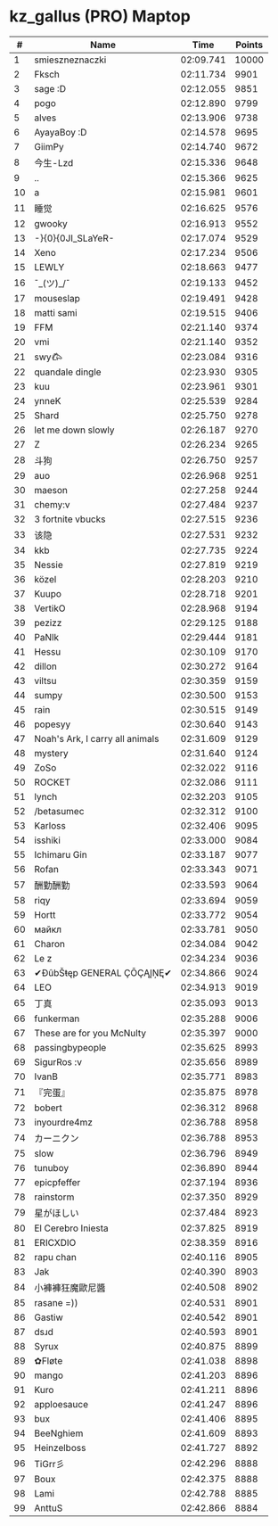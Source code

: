 # kz_gallus (PRO) Maptop

|  # | Name | Time | Points |
|-------------- | -------------- | -------------- | -------------- | 
| 1 | smieszneznaczki | 02:09.741 | 10000 | 
| 2 | Fksch | 02:11.734 | 9901 | 
| 3 | sage :D | 02:12.055 | 9851 | 
| 4 | pogo | 02:12.890 | 9799 | 
| 5 | alves | 02:13.906 | 9738 | 
| 6 | AyayaBoy :D | 02:14.578 | 9695 | 
| 7 | GiimPy | 02:14.740 | 9672 | 
| 8 | 今生-Lzd | 02:15.336 | 9648 | 
| 9 | .. | 02:15.366 | 9625 | 
| 10 | a | 02:15.981 | 9601 | 
| 11 | 睡觉 | 02:16.625 | 9576 | 
| 12 | gwooky | 02:16.913 | 9552 | 
| 13 | -}{0}{0JI_SLaYeR- | 02:17.074 | 9529 | 
| 14 | Xeno | 02:17.234 | 9506 | 
| 15 | LEWLY | 02:18.663 | 9477 | 
| 16 | ¯\_(ツ)_/¯ | 02:19.133 | 9452 | 
| 17 | mouseslap | 02:19.491 | 9428 | 
| 18 | matti sami | 02:19.515 | 9406 | 
| 19 | FFM | 02:21.140 | 9374 | 
| 20 | vmi | 02:21.140 | 9352 | 
| 21 | swy𐂃 | 02:23.084 | 9316 | 
| 22 | quandale dingle | 02:23.930 | 9305 | 
| 23 | kuu | 02:23.961 | 9301 | 
| 24 | ynneK | 02:25.539 | 9284 | 
| 25 | Shard | 02:25.750 | 9278 | 
| 26 | let me down slowly | 02:26.187 | 9270 | 
| 27 | Z | 02:26.234 | 9265 | 
| 28 | 斗狗 | 02:26.750 | 9257 | 
| 29 | auo | 02:26.968 | 9251 | 
| 30 | maeson | 02:27.258 | 9244 | 
| 31 | chemy:v | 02:27.484 | 9237 | 
| 32 | 3 fortnite vbucks | 02:27.515 | 9236 | 
| 33 | 该隐 | 02:27.531 | 9232 | 
| 34 | kkb | 02:27.735 | 9224 | 
| 35 | Nessie | 02:27.819 | 9219 | 
| 36 | közel | 02:28.203 | 9210 | 
| 37 | Kuupo | 02:28.718 | 9201 | 
| 38 | VertikO | 02:28.968 | 9194 | 
| 39 | pezizz | 02:29.125 | 9188 | 
| 40 | PaNlk | 02:29.444 | 9181 | 
| 41 | Hessu | 02:30.109 | 9170 | 
| 42 | dillon | 02:30.272 | 9164 | 
| 43 | viltsu | 02:30.359 | 9159 | 
| 44 | sumpy | 02:30.500 | 9153 | 
| 45 | rain | 02:30.515 | 9149 | 
| 46 | popesyy | 02:30.640 | 9143 | 
| 47 | Noah's Ark, I carry all animals | 02:31.609 | 9129 | 
| 48 | mystery | 02:31.640 | 9124 | 
| 49 | ZoSo | 02:32.022 | 9116 | 
| 50 | ROCKET | 02:32.086 | 9111 | 
| 51 | lynch | 02:32.203 | 9105 | 
| 52 | /betasumec | 02:32.312 | 9100 | 
| 53 | Karloss | 02:32.406 | 9095 | 
| 54 | isshiki | 02:33.000 | 9084 | 
| 55 | Ichimaru Gin | 02:33.187 | 9077 | 
| 56 | Rofan | 02:33.343 | 9071 | 
| 57 | 酬勤酬勤 | 02:33.593 | 9064 | 
| 58 | riqy | 02:33.694 | 9059 | 
| 59 | Hortt | 02:33.772 | 9054 | 
| 60 | майкл | 02:33.781 | 9050 | 
| 61 | Charon | 02:34.084 | 9042 | 
| 62 | Le z | 02:34.234 | 9036 | 
| 63 | ✔ĐûbŠŧęp GENERAL ÇŌÇĄĮŅĘ✔ | 02:34.866 | 9024 | 
| 64 | LEO | 02:34.913 | 9019 | 
| 65 | 丁真 | 02:35.093 | 9013 | 
| 66 | funkerman | 02:35.288 | 9006 | 
| 67 | These are for you McNulty | 02:35.397 | 9000 | 
| 68 | passingbypeople | 02:35.625 | 8993 | 
| 69 | SigurRos :v | 02:35.656 | 8989 | 
| 70 | IvanB | 02:35.771 | 8983 | 
| 71 | 『完蛋』 | 02:35.875 | 8978 | 
| 72 | bobert | 02:36.312 | 8968 | 
| 73 | inyourdre4mz | 02:36.788 | 8958 | 
| 74 | カーニクン | 02:36.788 | 8953 | 
| 75 | slow | 02:36.796 | 8949 | 
| 76 | tunuboy | 02:36.890 | 8944 | 
| 77 | epicpfeffer | 02:37.194 | 8936 | 
| 78 | rainstorm | 02:37.350 | 8929 | 
| 79 | 星がほしい | 02:37.484 | 8923 | 
| 80 | El Cerebro Iniesta | 02:37.825 | 8919 | 
| 81 | ERICXDIO | 02:38.359 | 8916 | 
| 82 | rapu chan | 02:40.116 | 8905 | 
| 83 | Jak | 02:40.390 | 8903 | 
| 84 | 小褲褲狂魔歐尼醬 | 02:40.508 | 8902 | 
| 85 | rasane =)) | 02:40.531 | 8901 | 
| 86 | Gastiw | 02:40.542 | 8901 | 
| 87 | dsɹd | 02:40.593 | 8901 | 
| 88 | Syrux | 02:40.875 | 8899 | 
| 89 | ✿Fløte | 02:41.038 | 8898 | 
| 90 | mango | 02:41.203 | 8896 | 
| 91 | Kuro | 02:41.211 | 8896 | 
| 92 | apploesauce | 02:41.247 | 8896 | 
| 93 | bux | 02:41.406 | 8895 | 
| 94 | BeeNghiem | 02:41.609 | 8893 | 
| 95 | Heinzelboss | 02:41.727 | 8892 | 
| 96 | TiGrr彡 | 02:42.296 | 8888 | 
| 97 | Boux | 02:42.375 | 8888 | 
| 98 | Lami | 02:42.788 | 8885 | 
| 99 | AnttuS | 02:42.866 | 8884 | 

